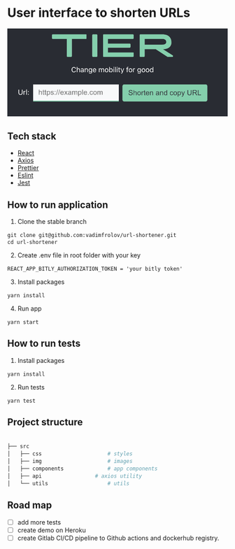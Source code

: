 # User interface to shorten URLs

<img alt="image" src="app.gif"> </img>

## Tech stack

- [React](https://reactjs.org/)
- [Axios](https://github.com/axios/axios)
- [Prettier](https://prettier.io/)
- [Eslint](https://eslint.org/)
- [Jest](https://jestjs.io/)

## How to run application


1. Clone the stable branch

```
git clone git@github.com:vadimfrolov/url-shortener.git
cd url-shortener
```

2. Create .env file in root folder with your key

```
REACT_APP_BITLY_AUTHORIZATION_TOKEN = 'your bitly token'
```


3. Install packages

```
yarn install
```

4. Run app

```
yarn start
```

## How to run tests


1. Install packages

```
yarn install
```

2. Run tests

```
yarn test
```


## Project structure
```bash

├── src                    	
│   ├── css                  	# styles
│   ├── img                  	# images
│   ├── components              # app components
│   ├── api              	# axios utility
│   └── utils                  	# utils

```

## Road map
- [ ] add more tests
- [ ] create demo on Heroku
- [ ] create Gitlab CI/CD pipeline to Github actions and dockerhub registry.

